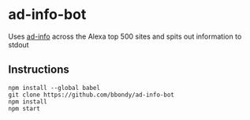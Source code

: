 # ad-info-bot

Uses [ad-info](https://github.com/bbondy/ad-info) across the Alexa top 500 sites and spits out information to stdout

## Instructions

    npm install --global babel
    git clone https://github.com/bbondy/ad-info-bot
    npm install
    npm start
